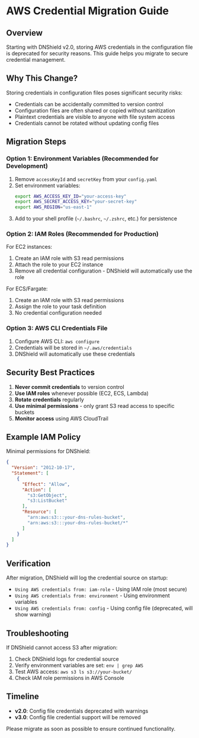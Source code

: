 # AWS Credential Migration Guide

## Overview

Starting with DNShield v2.0, storing AWS credentials in the configuration file is deprecated for security reasons. This guide helps you migrate to secure credential management.

## Why This Change?

Storing credentials in configuration files poses significant security risks:
- Credentials can be accidentally committed to version control
- Configuration files are often shared or copied without sanitization
- Plaintext credentials are visible to anyone with file system access
- Credentials cannot be rotated without updating config files

## Migration Steps

### Option 1: Environment Variables (Recommended for Development)

1. Remove `accessKeyId` and `secretKey` from your `config.yaml`
2. Set environment variables:
   ```bash
   export AWS_ACCESS_KEY_ID="your-access-key"
   export AWS_SECRET_ACCESS_KEY="your-secret-key"
   export AWS_REGION="us-east-1"
   ```
3. Add to your shell profile (`~/.bashrc`, `~/.zshrc`, etc.) for persistence

### Option 2: IAM Roles (Recommended for Production)

For EC2 instances:
1. Create an IAM role with S3 read permissions
2. Attach the role to your EC2 instance
3. Remove all credential configuration - DNShield will automatically use the role

For ECS/Fargate:
1. Create an IAM role with S3 read permissions
2. Assign the role to your task definition
3. No credential configuration needed

### Option 3: AWS CLI Credentials File

1. Configure AWS CLI: `aws configure`
2. Credentials will be stored in `~/.aws/credentials`
3. DNShield will automatically use these credentials

## Security Best Practices

1. **Never commit credentials** to version control
2. **Use IAM roles** whenever possible (EC2, ECS, Lambda)
3. **Rotate credentials** regularly
4. **Use minimal permissions** - only grant S3 read access to specific buckets
5. **Monitor access** using AWS CloudTrail

## Example IAM Policy

Minimal permissions for DNShield:

```json
{
  "Version": "2012-10-17",
  "Statement": [
    {
      "Effect": "Allow",
      "Action": [
        "s3:GetObject",
        "s3:ListBucket"
      ],
      "Resource": [
        "arn:aws:s3:::your-dns-rules-bucket",
        "arn:aws:s3:::your-dns-rules-bucket/*"
      ]
    }
  ]
}
```

## Verification

After migration, DNShield will log the credential source on startup:
- `Using AWS credentials from: iam-role` - Using IAM role (most secure)
- `Using AWS credentials from: environment` - Using environment variables
- `Using AWS credentials from: config` - Using config file (deprecated, will show warning)

## Troubleshooting

If DNShield cannot access S3 after migration:

1. Check DNShield logs for credential source
2. Verify environment variables are set: `env | grep AWS`
3. Test AWS access: `aws s3 ls s3://your-bucket/`
4. Check IAM role permissions in AWS Console

## Timeline

- **v2.0**: Config file credentials deprecated with warnings
- **v3.0**: Config file credential support will be removed

Please migrate as soon as possible to ensure continued functionality.